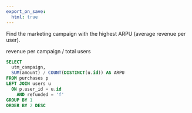 ```yaml
---
export_on_save:
  html: true
---
```


Find the marketing campaign with the highest ARPU (average revenue per user).

revenue per campaign / total users

```sql
SELECT 
  utm_campaign,
  SUM(amount) / COUNT(DISTINCT(u.id)) AS ARPU
FROM purchases p 
LEFT JOIN users u
  ON p.user_id = u.id
    AND refunded = 'f'
GROUP BY 1
ORDER BY 2 DESC
```